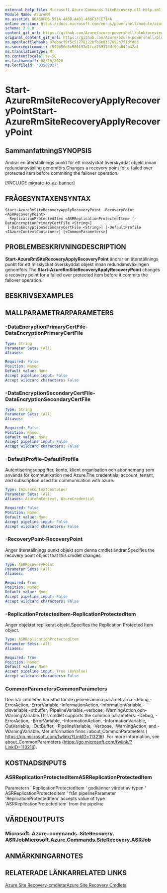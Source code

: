 ```yaml
---
external help file: Microsoft.Azure.Commands.SiteRecovery.dll-Help.xml
Module Name: AzureRM
ms.assetid: 86A60FD6-551A-4A6B-A4D1-466F33CE714A
online version: https://docs.microsoft.com/en-us/powershell/module/azurerm.siterecovery/start-azurermsiterecoveryapplyrecoverypoint
schema: 2.0.0
content_git_url: https://github.com/Azure/azure-powershell/blob/preview/src/ResourceManager/SiteRecovery/Commands.SiteRecovery/help/Start-AzureRmSiteRecoveryApplyRecoveryPoint.md
original_content_git_url: https://github.com/Azure/azure-powershell/blob/preview/src/ResourceManager/SiteRecovery/Commands.SiteRecovery/help/Start-AzureRmSiteRecoveryApplyRecoveryPoint.md
ms.openlocfilehash: 97ebacf9f5c51778122bfb8e8157692b7f1dfd03
ms.sourcegitcommit: f599b50d5e980197d1fca769378df90a842b42a1
ms.translationtype: MT
ms.contentlocale: sv-SE
ms.lasthandoff: 08/20/2020
ms.locfileid: "93582927"
---
```

# <span data-ttu-id="10100-101">Start-AzureRmSiteRecoveryApplyRecoveryPoint</span><span class="sxs-lookup"><span data-stu-id="10100-101">Start-AzureRmSiteRecoveryApplyRecoveryPoint</span></span>

## <span data-ttu-id="10100-102">Sammanfattning</span><span class="sxs-lookup"><span data-stu-id="10100-102">SYNOPSIS</span></span>
<span data-ttu-id="10100-103">Ändrar en återställnings punkt för ett misslyckat överskyddat objekt innan redundansväxling genomförs.</span><span class="sxs-lookup"><span data-stu-id="10100-103">Changes a recovery point for a failed over protected item before commiting the failover operation.</span></span>

[!INCLUDE [migrate-to-az-banner](../../includes/migrate-to-az-banner.md)]

## <span data-ttu-id="10100-104">FRÅGESYNTAXEN</span><span class="sxs-lookup"><span data-stu-id="10100-104">SYNTAX</span></span>

```
Start-AzureRmSiteRecoveryApplyRecoveryPoint -RecoveryPoint <ASRRecoveryPoint>
 -ReplicationProtectedItem <ASRReplicationProtectedItem> [-DataEncryptionPrimaryCertFile <String>]
 [-DataEncryptionSecondaryCertFile <String>] [-DefaultProfile <IAzureContextContainer>] [<CommonParameters>]
```

## <span data-ttu-id="10100-105">PROBLEMBESKRIVNING</span><span class="sxs-lookup"><span data-stu-id="10100-105">DESCRIPTION</span></span>
<span data-ttu-id="10100-106">**Start-AzureRmSiteRecoveryApplyRecoveryPoint** ändrar en återställnings punkt för ett misslyckat överskyddat objekt innan redundansväxlingen genomförs.</span><span class="sxs-lookup"><span data-stu-id="10100-106">The **Start-AzureRmSiteRecoveryApplyRecoveryPoint** changes a recovery point for a failed over protected item before it commits the failover operation.</span></span>

## <span data-ttu-id="10100-107">BESKRIVS</span><span class="sxs-lookup"><span data-stu-id="10100-107">EXAMPLES</span></span>

## <span data-ttu-id="10100-108">MALLPARAMETRAR</span><span class="sxs-lookup"><span data-stu-id="10100-108">PARAMETERS</span></span>

### <span data-ttu-id="10100-109">-DataEncryptionPrimaryCertFile</span><span class="sxs-lookup"><span data-stu-id="10100-109">-DataEncryptionPrimaryCertFile</span></span>
```yaml
Type: String
Parameter Sets: (All)
Aliases: 

Required: False
Position: Named
Default value: None
Accept pipeline input: False
Accept wildcard characters: False
```

### <span data-ttu-id="10100-110">-DataEncryptionSecondaryCertFile</span><span class="sxs-lookup"><span data-stu-id="10100-110">-DataEncryptionSecondaryCertFile</span></span>
```yaml
Type: String
Parameter Sets: (All)
Aliases: 

Required: False
Position: Named
Default value: None
Accept pipeline input: False
Accept wildcard characters: False
```

### <span data-ttu-id="10100-111">-DefaultProfile</span><span class="sxs-lookup"><span data-stu-id="10100-111">-DefaultProfile</span></span>
<span data-ttu-id="10100-112">Autentiseringsuppgifter, konto, klient organisation och abonnemang som används för kommunikation med Azure.</span><span class="sxs-lookup"><span data-stu-id="10100-112">The credentials, account, tenant, and subscription used for communication with azure.</span></span>

```yaml
Type: IAzureContextContainer
Parameter Sets: (All)
Aliases: AzureRmContext, AzureCredential

Required: False
Position: Named
Default value: None
Accept pipeline input: False
Accept wildcard characters: False
```

### <span data-ttu-id="10100-113">-RecoveryPoint</span><span class="sxs-lookup"><span data-stu-id="10100-113">-RecoveryPoint</span></span>
<span data-ttu-id="10100-114">Anger återställnings punkt objekt som denna cmdlet ändrar.</span><span class="sxs-lookup"><span data-stu-id="10100-114">Specifies the recovery point object that this cmdlet changes.</span></span>

```yaml
Type: ASRRecoveryPoint
Parameter Sets: (All)
Aliases: 

Required: True
Position: Named
Default value: None
Accept pipeline input: False
Accept wildcard characters: False
```

### <span data-ttu-id="10100-115">-ReplicationProtectedItem</span><span class="sxs-lookup"><span data-stu-id="10100-115">-ReplicationProtectedItem</span></span>
<span data-ttu-id="10100-116">Anger objektet replikerat objekt.</span><span class="sxs-lookup"><span data-stu-id="10100-116">Specifies the Replication Protected Item object.</span></span>

```yaml
Type: ASRReplicationProtectedItem
Parameter Sets: (All)
Aliases: 

Required: True
Position: Named
Default value: None
Accept pipeline input: True (ByValue)
Accept wildcard characters: False
```

### <span data-ttu-id="10100-117">CommonParameters</span><span class="sxs-lookup"><span data-stu-id="10100-117">CommonParameters</span></span>
<span data-ttu-id="10100-118">Den här cmdleten har stöd för de gemensamma parametrarna:-debug,-ErrorAction,-ErrorVariable,-InformationAction,-InformationVariable,-disvariable,-utbuffer,-PipelineVariable,-verbose,-WarningAction och-WarningVariable.</span><span class="sxs-lookup"><span data-stu-id="10100-118">This cmdlet supports the common parameters: -Debug, -ErrorAction, -ErrorVariable, -InformationAction, -InformationVariable, -OutVariable, -OutBuffer, -PipelineVariable, -Verbose, -WarningAction, and -WarningVariable.</span></span> <span data-ttu-id="10100-119">Mer information finns i about_CommonParameters ( https://go.microsoft.com/fwlink/?LinkID=113216) .</span><span class="sxs-lookup"><span data-stu-id="10100-119">For more information, see about_CommonParameters (https://go.microsoft.com/fwlink/?LinkID=113216).</span></span>

## <span data-ttu-id="10100-120">KOSTNADS</span><span class="sxs-lookup"><span data-stu-id="10100-120">INPUTS</span></span>

### <span data-ttu-id="10100-121">ASRReplicationProtectedItem</span><span class="sxs-lookup"><span data-stu-id="10100-121">ASRReplicationProtectedItem</span></span>
<span data-ttu-id="10100-122">Parametern ' ReplicationProtectedItem ' godkänner värdet av typen ' ASRReplicationProtectedItem ' från pipeline</span><span class="sxs-lookup"><span data-stu-id="10100-122">Parameter 'ReplicationProtectedItem' accepts value of type 'ASRReplicationProtectedItem' from the pipeline</span></span>

## <span data-ttu-id="10100-123">VÄRDEN</span><span class="sxs-lookup"><span data-stu-id="10100-123">OUTPUTS</span></span>

### <span data-ttu-id="10100-124">Microsoft. Azure. commands. SiteRecovery. ASRJob</span><span class="sxs-lookup"><span data-stu-id="10100-124">Microsoft.Azure.Commands.SiteRecovery.ASRJob</span></span>

## <span data-ttu-id="10100-125">ANMÄRKNINGAR</span><span class="sxs-lookup"><span data-stu-id="10100-125">NOTES</span></span>

## <span data-ttu-id="10100-126">RELATERADE LÄNKAR</span><span class="sxs-lookup"><span data-stu-id="10100-126">RELATED LINKS</span></span>

[<span data-ttu-id="10100-127">Azure Site Recovery-cmdletar</span><span class="sxs-lookup"><span data-stu-id="10100-127">Azure Site Recovery Cmdlets</span></span>](./AzureRM.SiteRecovery.md)
